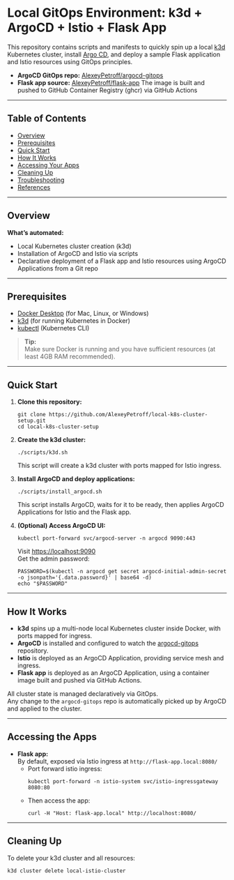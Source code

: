 # Local GitOps Environment: k3d + ArgoCD + Istio + Flask App

This repository contains scripts and manifests to quickly spin up a local [k3d](https://k3d.io/) Kubernetes cluster, install [Argo CD](https://argo-cd.readthedocs.io/), and deploy a sample Flask application and Istio resources using GitOps principles.

- **ArgoCD GitOps repo:** [AlexeyPetroff/argocd-gitops](https://github.com/AlexeyPetroff/argocd-gitops)
- **Flask app source:** [AlexeyPetroff/flask-app](https://github.com/AlexeyPetroff/flask-app) The image is built and pushed to GitHub Container Registry (ghcr) via GitHub Actions

---

## Table of Contents

- [Overview](#overview)
- [Prerequisites](#prerequisites)
- [Quick Start](#quick-start)
- [How It Works](#how-it-works)
- [Accessing Your Apps](#accessing-your-apps)
- [Cleaning Up](#cleaning-up)
- [Troubleshooting](#troubleshooting)
- [References](#references)

---

## Overview

**What’s automated:**

- Local Kubernetes cluster creation (k3d)
- Installation of ArgoCD and Istio via scripts
- Declarative deployment of a Flask app and Istio resources using ArgoCD Applications from a Git repo

---

## Prerequisites

- [Docker Desktop](https://www.docker.com/products/docker-desktop/) (for Mac, Linux, or Windows)
- [k3d](https://k3d.io/) (for running Kubernetes in Docker)
- [kubectl](https://kubernetes.io/docs/tasks/tools/) (Kubernetes CLI)

> **Tip:**  
> Make sure Docker is running and you have sufficient resources (at least 4GB RAM recommended).

---

## Quick Start

1. **Clone this repository:**
    ```
    git clone https://github.com/AlexeyPetroff/local-k8s-cluster-setup.git
    cd local-k8s-cluster-setup
    ```

2. **Create the k3d cluster:**
    ```
    ./scripts/k3d.sh
    ```
    This script will create a k3d cluster with ports mapped for Istio ingress.

3. **Install ArgoCD and deploy applications:**
    ```
    ./scripts/install_argocd.sh
    ```
    This script installs ArgoCD, waits for it to be ready, then applies ArgoCD Applications for Istio and the Flask app.

4. **(Optional) Access ArgoCD UI:**
    ```
    kubectl port-forward svc/argocd-server -n argocd 9090:443
    ```
    Visit [https://localhost:9090](https://localhost:9090)  
    Get the admin password:
    ```
    PASSWORD=$(kubectl -n argocd get secret argocd-initial-admin-secret -o jsonpath='{.data.password}' | base64 -d)
    echo "$PASSWORD"
    ```

---

## How It Works

- **k3d** spins up a multi-node local Kubernetes cluster inside Docker, with ports mapped for ingress.
- **ArgoCD** is installed and configured to watch the [argocd-gitops](https://github.com/AlexeyPetroff/argocd-gitops) repository.
- **Istio** is deployed as an ArgoCD Application, providing service mesh and ingress.
- **Flask app** is deployed as an ArgoCD Application, using a container image built and pushed via GitHub Actions.

All cluster state is managed declaratively via GitOps.  
Any change to the `argocd-gitops` repo is automatically picked up by ArgoCD and applied to the cluster.

---

## Accessing the Apps

- **Flask app:**  
  By default, exposed via Istio ingress at `http://flask-app.local:8080/`
  - Port forward istio ingress:
    ```
    kubectl port-forward -n istio-system svc/istio-ingressgateway 8080:80
    ```
  - Then access the app:
    ```
    curl -H "Host: flask-app.local" http://localhost:8080/
    ```

---

## Cleaning Up

To delete your k3d cluster and all resources:
```
k3d cluster delete local-istio-cluster
```
